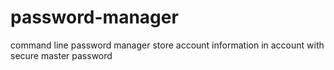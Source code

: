 # password-manager
command line password manager
store account information in account with secure master password
